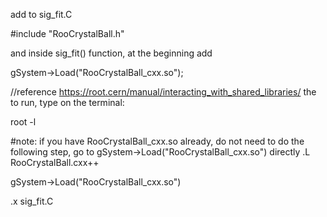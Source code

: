 add to sig_fit.C

#include "RooCrystalBall.h"

and inside sig_fit() function, at the beginning add 

gSystem->Load("RooCrystalBall_cxx.so");

//reference https://root.cern/manual/interacting_with_shared_libraries/
the to run, type on the terminal:

root -l

#note: if you have RooCrystalBall_cxx.so already, do not need to do the following step, go to gSystem->Load("RooCrystalBall_cxx.so") directly
.L RooCrystalBall.cxx++

gSystem->Load("RooCrystalBall_cxx.so")

.x sig_fit.C
